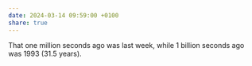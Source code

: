 ```yaml
---
date: 2024-03-14 09:59:00 +0100
share: true
---
```

That one million seconds ago was last week, while 1 billion seconds ago was 1993 (31.5 years).